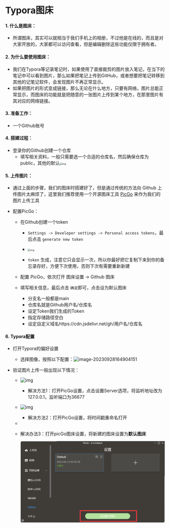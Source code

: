 # Typora图床

#### 1. 什么是图床：

- 所谓图床，其实可以就相当于我们手机上的相册，不过他是在线的，而且是对大家开放的，大家都可以访问查看，但是编辑删除这些功能仅限于拥有者。

#### 2. 为什么要使用图床：

- 我们在Typora等记录笔记时，如果使用了直接裁剪的图片放入笔记，在当下的笔记中可以看到图片，那么如果把笔记上传到GitHub，或者想要把笔记转移到其他的记笔记软件，会发现图片不再正常显示。
- 如果把图片的形式变成链接，那么无论在什么地方，只要有网络，图片总能正常显示，而图床的功能就是把随意的一张图片上传到某个地方，在那里图片有其对应的网络链接。

#### 3. 准备工作：

- 一个Github账号

#### 4. 搭建过程：

- 登录你的Github创建一个仓库
  - 填写相关资料，一般只需要选一个合适的仓库名，然后确保仓库为public，其他的默认<img src="https://cdn.jsdelivr.net/gh/RuthlessZhang/img/v2-79c5e7f0d53bf92b27ade85b244aadcf_1440w.webp" alt="img" style="zoom:50%;" />

#### 5. 上传图片：

- 通过上面的步骤，我们的图床时搭建好了，但是通过传统的方法向 Github 上传图片太麻烦了，这里我们推荐使用一个开源图床工具 [PicGo](https://link.zhihu.com/?target=https%3A//molunerfinn.com/PicGo/) 来作为我们的图片上传工具

- 配置PicGo：

  - 在Github创建一个token

    - `Settings -> Developer settings -> Personal access tokens`，最后点击 `generate new token`
    - <img src="https://cdn.jsdelivr.net/gh/RuthlessZhang/img/v2-73d5ad9cf5ca397cb2015a69e16266a3_1440w.webp" alt="img" style="zoom: 50%;" />

    - `token` 生成，注意它只会显示一次，所以你最好把它复制下来到你的备忘录存好，方便下次使用，否则下次有需要重新新建

  - 配置 PicGo，依次打开 图床设置 -> Github 图床
  - 填写相关信息，最后点击 `确定`即可，点击设为默认图床
    - 分支名一般都是main
    - 仓库名就是Github用户名/仓库名
    - 设定Token我们生成的Token
    - 指定存储路径空白
    - 设定自定义域名https://cdn.jsdelivr.net/gh/用户名/仓库名

#### 6. Typora配置

- 打开Typora的偏好设置
  - 选择图像，按照以下配置：![image-20230928164904151](https://cdn.jsdelivr.net/gh/RuthlessZhang/img/image-20230928164904151.png)
  
- 验证图片上传一般出现以下情况：
  - ![img](https://cdn.jsdelivr.net/gh/RuthlessZhang/img/44b8d6159b085639fb3bc7f4e21b7a82.png)
    - 解决方法1：打开PicGo设置，点击设置Server选项，将监听地址改为127.0.0.1，监听端口为36677
    
  - ![img](https://cdn.jsdelivr.net/gh/RuthlessZhang/img/b0ea78ea12a488fdbf3b75fd08752564.png)
    - 解决方法2：打开PicGo设置，将时间戳重命名打开
    
  -  
  
    - 解决办法3：打开picGo图床设置，将新建的图床设置为**默认图床**
  
      ![image-20231008205538331](https://raw.githubusercontent.com/fograinwater/PicGo-img/master/image-20231008205538331.png)